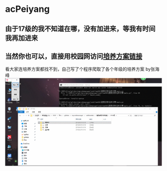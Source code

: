 # acPeiyang
## 由于17级的我不知道在哪，没有加进来，等我有时间我再加进来
## 当然你也可以，直接用校园网访问[培养方案链接](http://211.86.241.19/s/77/t/181/p/99/c/4645/d/4724/list.htm)
看大家连培养方案都找不到，自己写了个程序爬取了各个年级的培养方案 by张海峰
![演示图片](emm/演示.gif)
